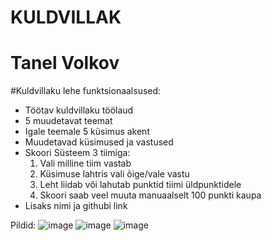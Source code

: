 # KULDVILLAK
# Tanel Volkov

#Kuldvillaku lehe funktsionaalsused:
* Töötav kuldvillaku töölaud
* 5 muudetavat teemat
* Igale teemale 5 küsimus akent
* Muudetavad küsimused ja vastused
* Skoori Süsteem 3 tiimiga:
   1. Vali milline tiim vastab
   2. Küsimuse lahtris vali õige/vale vastu
   3. Leht liidab või lahutab punktid tiimi üldpunktidele
   4. Skoori saab veel muuta manuaalselt 100 punkti kaupa
* Lisaks nimi ja githubi link

Pildid:
![image](https://user-images.githubusercontent.com/70900278/119187897-9ac44180-ba82-11eb-829c-a2ae2a9f0dbb.png)
![image](https://user-images.githubusercontent.com/70900278/119189068-386c4080-ba84-11eb-96a9-473c8e31b97f.png)
![image](https://user-images.githubusercontent.com/70900278/119189379-ab75b700-ba84-11eb-9c43-d7639ea76636.png)
